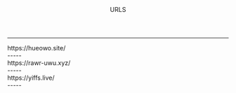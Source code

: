 <header>URLS</header>
<hr>
https://hueowo.site/<br>
-----<br>
https://rawr-uwu.xyz/<br>
-----<br>
https://yiffs.live/<br>
-----
